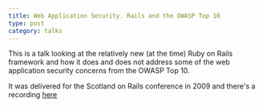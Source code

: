 ```yaml
---
title: Web Application Security. Rails and the OWASP Top 10
type: post
category: talks
---
```


This is a talk looking at the relatively new (at the time) Ruby on Rails framework and how it does and does not address some of the web application security concerns from the OWASP Top 10. 

It was delivered for the Scotland on Rails conference in 2009 and there's a recording [here](https://youtu.be/m-v8WRLhIQA)

